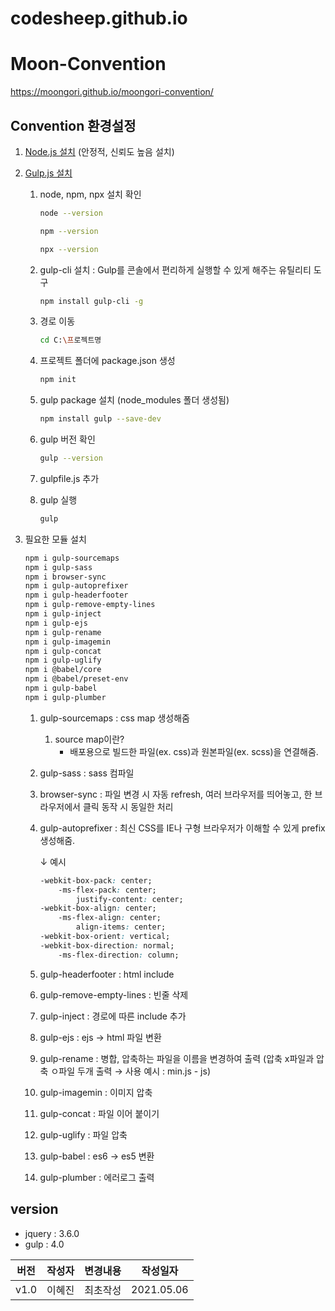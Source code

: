 # codesheep.github.io

# Moon-Convention

<a href="https://moongori.github.io/moongori-convention/" title="새창열림" target="_blank">https://moongori.github.io/moongori-convention/</a>


## Convention 환경설정
1. [Node.js 설치](https://nodejs.org/ko/) (안정적, 신뢰도 높음 설치)
2. [Gulp.js 설치](https://gulpjs.com/docs/en/getting-started/quick-start)
	1. node, npm, npx 설치 확인

		```bash
		node --version

		npm --version

		npx --version
		```

	2. gulp-cli 설치 : Gulp를 콘솔에서 편리하게 실행할 수 있게 해주는 유틸리티 도구

		```bash
		npm install gulp-cli -g
		```

	3. 경로 이동

		```bash
		cd C:\프로젝트명
		```

	4. 프로젝트 폴더에 package.json 생성

		```bash
		npm init
		```

	5. gulp package 설치 (node_modules 폴더 생성됨)

		```bash
		npm install gulp --save-dev
		```

	6. gulp 버전 확인

		```bash
		gulp --version
		```

	7. gulpfile.js 추가

	8. gulp 실행

		```bash
		gulp
		```
1. 필요한 모듈 설치

	```bash
	npm i gulp-sourcemaps
	npm i gulp-sass
	npm i browser-sync
	npm i gulp-autoprefixer
	npm i gulp-headerfooter
	npm i gulp-remove-empty-lines
	npm i gulp-inject
	npm i gulp-ejs
	npm i gulp-rename
	npm i gulp-imagemin
	npm i gulp-concat
	npm i gulp-uglify
	npm i @babel/core
	npm i @babel/preset-env
	npm i gulp-babel
	npm i gulp-plumber
	```

	1. gulp-sourcemaps : css map 생성해줌
		1. source map이란?
			- 배포용으로 빌드한 파일(ex. css)과 원본파일(ex. scss)을 연결해줌.
	2. gulp-sass : sass 컴파일
	3. browser-sync : 파일 변경 시 자동 refresh, 여러 브라우저를 띄어놓고, 한 브라우저에서 클릭 동작 시 동일한 처리
	4. gulp-autoprefixer : 최신 CSS를 IE나 구형 브라우저가 이해할 수 있게 prefix 생성해줌.

		↓ 예시

		```css
		-webkit-box-pack: center;
			-ms-flex-pack: center;
				justify-content: center;
		-webkit-box-align: center;
			-ms-flex-align: center;
				align-items: center;
		-webkit-box-orient: vertical;
		-webkit-box-direction: normal;
			-ms-flex-direction: column;
		```

	5. gulp-headerfooter : html include
	6. gulp-remove-empty-lines : 빈줄 삭제
	7. gulp-inject : 경로에 따른 include 추가
	8. gulp-ejs : ejs → html 파일 변환
	9. gulp-rename : 병합, 압축하는 파일을 이름을 변경하여 출력 (압축 x파일과 압축 ㅇ파일 두개 출력 → 사용 예시 : min.js - js)
	10. gulp-imagemin : 이미지 압축
	11. gulp-concat : 파일 이어 붙이기
	12. gulp-uglify : 파일 압축
	13. gulp-babel : es6 → es5 변환
	14. gulp-plumber : 에러로그 출력

## version
<ul>
  <li>jquery : 3.6.0</li>
  <li>gulp : 4.0</li>
</ul>
<table>
  <thead>
    <tr>
      <th>버전</th>
      <th>작성자</th>
      <th>변경내용</th>
      <th>작성일자</th>
    </tr>
  </thead>
  <tbody>
    <tr>
      <td>v1.0</td>
      <td>이혜진</td>
      <td>최초작성</td>
      <td>2021.05.06</td>
    </tr>
  </tbody>
</table>
